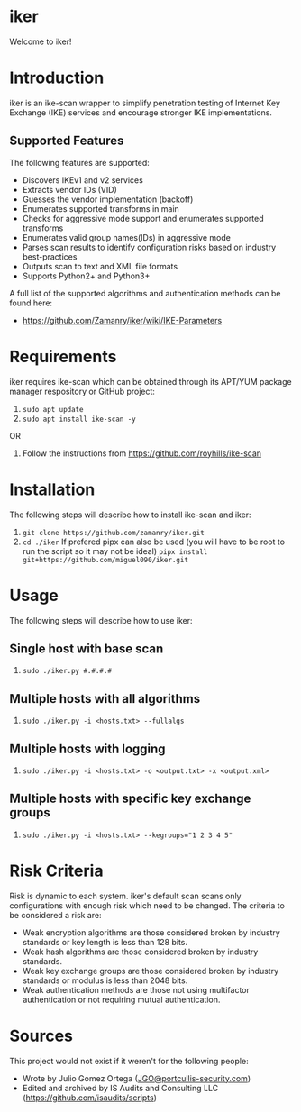 # iker
Welcome to iker!

# Introduction
iker is an ike-scan wrapper to simplify penetration testing of Internet Key Exchange (IKE) services and encourage stronger IKE implementations.
## Supported Features
The following features are supported:
* Discovers IKEv1 and v2 services
* Extracts vendor IDs (VID)
* Guesses the vendor implementation (backoff)
* Enumerates supported transforms in main
* Checks for aggressive mode support and enumerates supported transforms
* Enumerates valid group names(IDs) in aggressive mode
* Parses scan results to identify configuration risks based on industry best-practices
* Outputs scan to text and XML file formats
* Supports Python2+ and Python3+

A full list of the supported algorithms and authentication methods can be found here:
* https://github.com/Zamanry/iker/wiki/IKE-Parameters
# Requirements
iker requires ike-scan which can be obtained through its APT/YUM package manager respository or GitHub project:
1. `sudo apt update`
2. `sudo apt install ike-scan -y`

OR

1. Follow the instructions from https://github.com/royhills/ike-scan
# Installation
The following steps will describe how to install ike-scan and iker:
1. `git clone https://github.com/zamanry/iker.git`
2. `cd ./iker`
If prefered pipx can also be used (you will have to be root to run the script so it may not be ideal)
`pipx install git+https://github.com/miguel090/iker.git`

# Usage
The following steps will describe how to use iker:
## Single host with base scan
1. `sudo ./iker.py #.#.#.#`
## Multiple hosts with all algorithms
1. `sudo ./iker.py -i <hosts.txt> --fullalgs`
## Multiple hosts with logging
1. `sudo ./iker.py -i <hosts.txt> -o <output.txt> -x <output.xml>`
## Multiple hosts with specific key exchange groups
1. `sudo ./iker.py -i <hosts.txt> --kegroups="1 2 3 4 5"`
# Risk Criteria
Risk is dynamic to each system. iker's default scan scans only configurations with enough risk which need to be changed. The criteria to be considered a risk are:
* Weak encryption algorithms are those considered broken by industry standards or key length is less than 128 bits.
* Weak hash algorithms are those considered broken by industry standards.
* Weak key exchange groups are those considered broken by industry standards or modulus is less than 2048 bits.
* Weak authentication methods are those not using multifactor authentication or not requiring mutual authentication.
# Sources
This project would not exist if it weren't for the following people:
* Wrote by Julio Gomez Ortega (JGO@portcullis-security.com)
* Edited and archived by IS Audits and Consulting LLC (https://github.com/isaudits/scripts)
